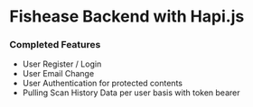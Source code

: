 # Fishease Backend with Hapi.js
### Completed Features
- User Register / Login
- User Email Change
- User Authentication for protected contents
- Pulling Scan History Data per user basis with token bearer
